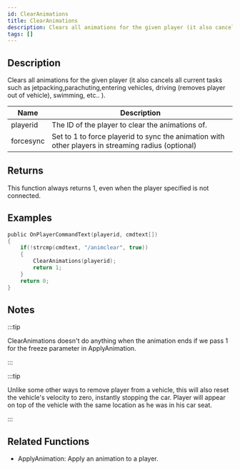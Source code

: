 ```yaml
---
id: ClearAnimations
title: ClearAnimations
description: Clears all animations for the given player (it also cancels all current tasks such as jetpacking,parachuting,entering vehicles, driving (removes player out of vehicle), swimming, etc.
tags: []
---
```


<TagLinks />

## Description

Clears all animations for the given player (it also cancels all current tasks such as jetpacking,parachuting,entering vehicles, driving (removes player out of vehicle), swimming, etc.. ).

| Name      | Description                                                                                        |
| --------- | -------------------------------------------------------------------------------------------------- |
| playerid  | The ID of the player to clear the animations of.                                                   |
| forcesync | Set to 1 to force playerid to sync the animation with other players in streaming radius (optional) |

## Returns

This function always returns 1, even when the player specified is not connected.

## Examples

```c
public OnPlayerCommandText(playerid, cmdtext[])
{
    if(!strcmp(cmdtext, "/animclear", true))
    {
        ClearAnimations(playerid);
        return 1;
    }
    return 0;
}
```

## Notes

:::tip

ClearAnimations doesn't do anything when the animation ends if we pass 1 for the freeze parameter in ApplyAnimation.

:::

:::tip

Unlike some other ways to remove player from a vehicle, this will also reset the vehicle's velocity to zero, instantly stopping the car. Player will appear on top of the vehicle with the same location as he was in his car seat.

:::

## Related Functions

- ApplyAnimation: Apply an animation to a player.
